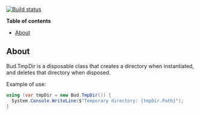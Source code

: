 [![Build status](https://ci.appveyor.com/api/projects/status/au3barw578jkvj28/branch/master?svg=true)](https://ci.appveyor.com/project/urbas/bud-tmpdir/branch/master)


__Table of contents__

* [About](#about)


## About

Bud.TmpDir is a disposable class that creates a directory when instantiated, and deletes that directory when disposed.

Example of use:

```csharp
using (var tmpDir = new Bud.TmpDir()) {
  System.Console.WriteLine($"Temporary directory: {tmpDir.Path}");
}
```
